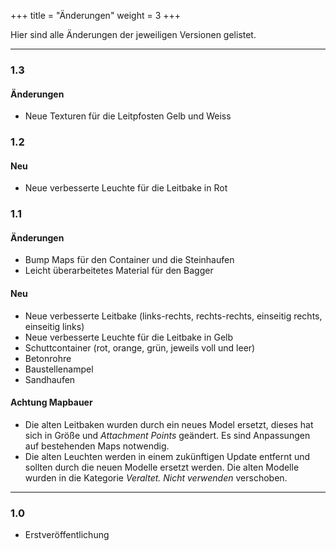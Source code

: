 +++
title = "Änderungen"
weight = 3
+++

Hier sind alle Änderungen der jeweiligen Versionen gelistet.

---

### 1.3
#### Änderungen
- Neue Texturen für die Leitpfosten Gelb und Weiss

### 1.2
#### Neu
- Neue verbesserte Leuchte für die Leitbake in Rot

### 1.1
#### Änderungen
- Bump Maps für den Container und die Steinhaufen
- Leicht überarbeitetes Material für den Bagger

#### Neu
- Neue verbesserte Leitbake (links-rechts, rechts-rechts, einseitig rechts, einseitig links)
- Neue verbesserte Leuchte für die Leitbake in Gelb
- Schuttcontainer (rot, orange, grün, jeweils voll und leer)
- Betonrohre
- Baustellenampel
- Sandhaufen

#### Achtung Mapbauer
- Die alten Leitbaken wurden durch ein neues Model ersetzt, dieses hat sich in Größe und _Attachment Points_ geändert. Es sind Anpassungen auf bestehenden Maps notwendig.
- Die alten Leuchten werden in einem zukünftigen Update entfernt und sollten durch die neuen Modelle ersetzt werden. Die alten Modelle wurden in die Kategorie _Veraltet. Nicht verwenden_ verschoben.

---

### 1.0
- Erstveröffentlichung
